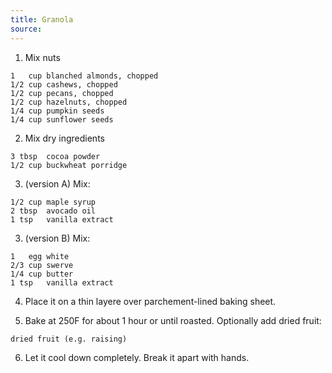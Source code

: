 ```yaml
---
title: Granola
source: 
---
```


1. Mix nuts

```
1   cup blanched almonds, chopped
1/2 cup cashews, chopped
1/2 cup pecans, chopped
1/2 cup hazelnuts, chopped
1/4 cup pumpkin seeds
1/4 cup sunflower seeds
```

2. Mix dry ingredients

```
3 tbsp  cocoa powder
1/2 cup buckwheat porridge
```


3. (version A) Mix:

```
1/2 cup maple syrup
2 tbsp  avocado oil
1 tsp   vanilla extract
```

3. (version B) Mix:

```
1   egg white
2/3 cup swerve
1/4 cup butter
1 tsp   vanilla extract
```

4. Place it on a thin layere over parchement-lined baking sheet.

5. Bake at 250F for about 1 hour or until roasted. Optionally add dried fruit:

```
dried fruit (e.g. raising)
```

6. Let it cool down completely. Break it apart with hands.
